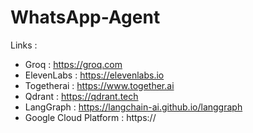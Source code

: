 # WhatsApp-Agent




Links : 
- Groq : https://groq.com
- ElevenLabs : https://elevenlabs.io
- Togetherai : https://www.together.ai
- Qdrant : https://qdrant.tech
- LangGraph : https://langchain-ai.github.io/langgraph
- Google Cloud Platform : https://